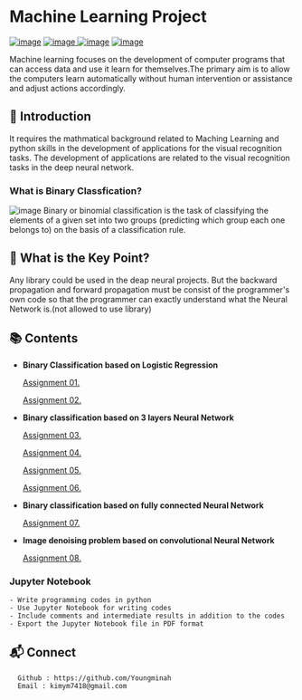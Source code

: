 # Machine Learning Project
[![image](https://img.shields.io/badge/Language-Python3.7.0-yellow)](https://www.python.org/downloads/release/python-370/) 
[![image](https://img.shields.io/badge/Library-Pytorch%201.3.1-orange) ](https://pytorch.org/)
[![image](https://img.shields.io/badge/Tool-Jupyter%20Notebook-red)](https://jupyter.org/)
[![image](https://img.shields.io/badge/References-Coursera-blue)](https://www.coursera.org/specializations/deep-learning?utm_source=gg&utm_medium=sem&utm_content=17-DeepLearning-ROW&campaignid=6465471773&adgroupid=77415260637&device=c&keyword=coursera%20deep%20learning%20ai&matchtype=b&network=g&devicemodel=&adpostion=1t1&creativeid=379493352691&hide_mobile_promo&gclid=CjwKCAiAx_DwBRAfEiwA3vwZYlou6zu4lfD5oJXeVwUq5yefPHoQ85MYlxFEagat5zbERSHfnswydxoCypcQAvD_BwE)

Machine learning focuses on the development of computer programs that can access data and use it learn for themselves.The primary aim is to allow the computers learn automatically without human intervention or assistance and adjust actions accordingly.


## :memo: Introduction
It requires the mathmatical background related to Maching Learning and python skills in the development of applications for the visual recognition tasks. The development of applications are related to the visual recognition tasks in the deep neural network.


### What is Binary Classfication?
![image](https://user-images.githubusercontent.com/42762236/72253650-5e3e3580-3645-11ea-824d-8de19a266835.png)
Binary or binomial classification is the task of classifying the elements of a given set into two groups (predicting which group each one belongs to) on the basis of a classification rule.


## :star2: What is the Key Point?
Any library could be used in the deap neural projects. But the backward propagation and forward propagation must be consist of the programmer's own code so that the programmer can exactly understand what the Neural Network is.(not allowed to use library)




## :books: Contents
- __Binary Classification based on Logistic Regression__

  [Assignment 01.](https://github.com/Youngminah/MachineLearningProject/tree/Assignment01)
  
  [Assignment 02.](https://github.com/Youngminah/MachineLearningProject/tree/Assignment02)

- __Binary classification based on 3 layers Neural Network__

  [Assignment 03.](https://github.com/Youngminah/MachineLearningProject/tree/Assignment03)
  
  [Assignment 04.](https://github.com/Youngminah/MachineLearningProject/tree/Assignment04)
  
  [Assignment 05.](https://github.com/Youngminah/MachineLearningProject/tree/Assignment05)
  
  [Assignment 06.](https://github.com/Youngminah/MachineLearningProject/tree/Assignment06)

- __Binary classification based on fully connected Neural Network__

  [Assignment 07.](https://github.com/Youngminah/MachineLearningProject/tree/Assignment07)

- __Image denoising problem based on convolutional Neural Network__

  [Assignment 08.](https://github.com/Youngminah/MachineLearningProject/tree/Assignment08)



###  Jupyter Notebook

```console
- Write programming codes in python
- Use Jupyter Notebook for writing codes
- Include comments and intermediate results in addition to the codes
- Export the Jupyter Notebook file in PDF format
```


## :mailbox_with_mail: Connect

```
  Github : https://github.com/Youngminah
  Email : kimym7418@gmail.com
```







